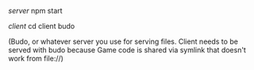 *server*
npm start

*client*
cd client
budo

(Budo, or whatever server you use for serving files. Client needs to be served with budo because Game code is shared via symlink that doesn't work from file://)
